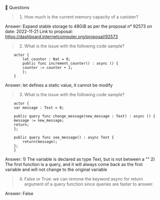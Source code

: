 🙋 Questions
> 1. How much is the current memory capacity of a canister?

 Answer: 
    Expand stable storage to 48GiB as per the proposal n° 92573 on date: 2022-11-21
    Link to proposal: https://dashboard.internetcomputer.org/proposal/92573

> 2. What is the issue with the following code sample?

        actor {
            let counter : Nat = 0;
            public func increment_counter() : async () {
            counter := counter + 1;
            };
        }

Answer: 
    let defines a static value, it cannot be modify 

> 3. What is the issue with the following code sample?

        actor {
        var message : Text = 0;

        public query func change_message(new_message : Text) : async () {
        message := new_message;
        return;
        };
  
        public query func see_message() : async Text {
            return(message);
        };
        }

Answer: 
    1) The variable is declared as type Text, but is not between a ""
    2) The first function is a query, and it will always come back as the first variable and will not change to the original variable 

> 4. False or True: we can remove the keyword async for return argument of a query function since queries are faster to answer. 

Answer: 
    False